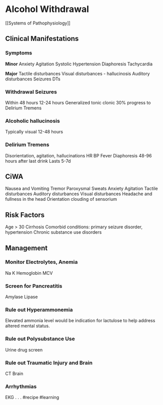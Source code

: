 # Alcohol Withdrawal
[[Systems of Pathophysiology]]

## Clinical Manifestations
### Symptoms
**Minor**
Anxiety
Agitation
Systolic Hypertension
Diaphoresis
Tachycardia

**Major**
Tactile disturbances
Visual disturbances - hallucinosis
Auditory disturbances
Seizures
DTs

### Withdrawal Seizures
Within 48 hours
12-24 hours
Generalized tonic clonic
30% progress to Delirium Tremens
### Alcoholic hallucinosis
Typically visual
12-48 hours
### Delirium Tremens
Disorientation, agitation, hallucinations
HR BP Fever Diaphoresis
48-96 hours after last drink
Lasts 5-7d
## CiWA
Nausea and Vomiting
Tremor
Paroxysmal Sweats
Anxiety
Agitation
Tactile disturbances
Auditory disturbances
Visual disturbances
Headache and fullness in the head
Orientation clouding of sensorium

## Risk Factors
Age > 30
Cirrhosis
Comorbid conditions: primary seizure disorder, hypertension
Chronic substance use disorders

## Management
### Monitor Electrolytes, Anemia
Na
K
Hemoglobin
MCV
### Screen for Pancreatitis
Amylase
Lipase
### Rule out Hyperammonemia
Elevated ammonia level would be indication for lactulose to help address altered mental status.
### Rule out Polysubstance Use
Urine drug screen
### Rule out Traumatic Injury and Brain
CT Brain
### Arrhythmias
EKG
.
.
.
#recipe
#learning